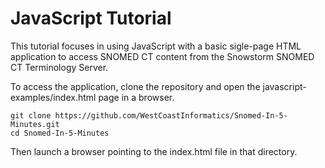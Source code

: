 JavaScript Tutorial
===================

This tutorial focuses in using JavaScript with a basic sigle-page HTML application to access SNOMED CT content from the Snowstorm SNOMED CT Terminology Server.

To access the application, clone the repository and open the javascript-examples/index.html page in a browser.

```
git clone https://github.com/WestCoastInformatics/Snomed-In-5-Minutes.git
cd Snomed-In-5-Minutes
```

Then launch a browser pointing to the index.html file in that directory.

